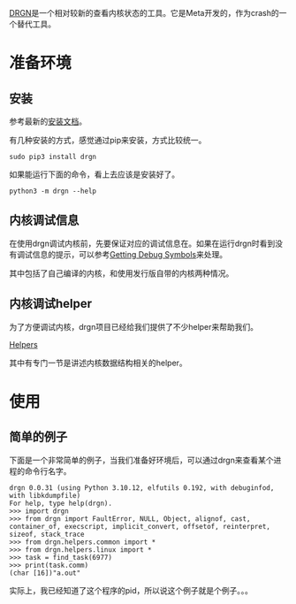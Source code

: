 [DRGN][1]是一个相对较新的查看内核状态的工具。它是Meta开发的，作为crash的一个替代工具。

# 准备环境

## 安装

参考最新的[安装文档][2]。

有几种安装的方式，感觉通过pip来安装，方式比较统一。

```
sudo pip3 install drgn
```

如果能运行下面的命令，看上去应该是安装好了。

```
python3 -m drgn --help
```

## 内核调试信息

在使用drgn调试内核前，先要保证对应的调试信息在。如果在运行drgn时看到没有调试信息的提示，可以参考[Getting Debug Symbols][3]来处理。

其中包括了自己编译的内核，和使用发行版自带的内核两种情况。

## 内核调试helper

为了方便调试内核，drgn项目已经给我们提供了不少helper来帮助我们。

[Helpers][4]

其中有专门一节是讲述内核数据结构相关的helper。

# 使用

## 简单的例子

下面是一个非常简单的例子，当我们准备好环境后，可以通过drgn来查看某个进程的命令行名字。

```
drgn 0.0.31 (using Python 3.10.12, elfutils 0.192, with debuginfod, with libkdumpfile)
For help, type help(drgn).
>>> import drgn
>>> from drgn import FaultError, NULL, Object, alignof, cast, container_of, execscript, implicit_convert, offsetof, reinterpret, sizeof, stack_trace
>>> from drgn.helpers.common import *
>>> from drgn.helpers.linux import *
>>> task = find_task(6977)
>>> print(task.comm)
(char [16])"a.out"
```

实际上，我已经知道了这个程序的pid，所以说这个例子就是个例子。。。


[1]: https://drgn.readthedocs.io/en/latest/
[2]: https://drgn.readthedocs.io/en/latest/installation.html
[3]: https://drgn.readthedocs.io/en/latest/getting_debugging_symbols.html
[4]: https://drgn.readthedocs.io/en/stable/helpers.html
